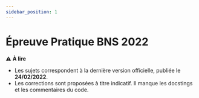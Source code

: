 ```yaml
---
sidebar_position: 1
---
```


# Épreuve Pratique BNS 2022

:warning: **À lire**

- Les sujets correspondent à la dernière version officielle, publiée le **24/02/2022**.
- Les corrections sont proposées à titre indicatif. Il manque les docstings et les commentaires du code.
